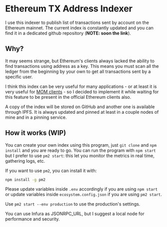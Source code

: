 # Ethereum TX Address Indexer

I use this indexer to publish list of transactions sent by account on the Ethereum mainnet. The current index is constantly updated and you can find it in a dedicated github repository (**NOTE: soon the link**).

## Why?

It may seems strange, but Ethereum's clients always lacked the ability to find transactions using address as a key. This means you must scan all the ledger from the beginning by your own to get all transactions sent by a specific user.

I think this index can be very useful for many applications - or at least it is very useful for [MOM clients](https://github.com/InternetOfPeers/mom-client) - so I decided to implement it while waiting for this feature to be present in the official Ethereum clients also.

A copy of the index will be stored on GitHub and another one is available through IPFS. It is always updated and pinned at least in a couple nodes of mine and in a pinning service.

## How it works (WIP)

You can create your own index using this program, just `git clone` and `npm install` and you are ready to go. You can run the program with `npm start` but I prefer to use `pm2 start`: this let you monitor the metrics in real time, gathering logs, etc.

If you want to use `pm2`, you can install it with:

```bash
npm install -g pm2
```

Please update variables inside `.env` accordingly if you are using `npm start` or update variables inside `ecosystem.config.json` if you are using `pm2 start`.

Use `pm2 start --env production` to use the production's settings.

You can use Infura as JSONRPC_URL, but I suggest a local node for performance and security.
